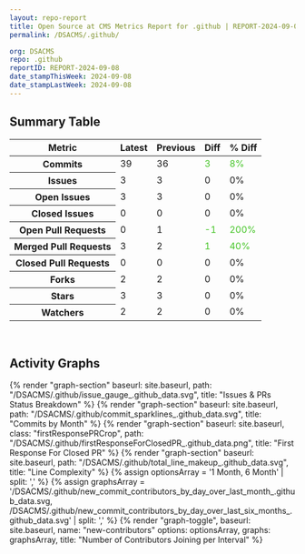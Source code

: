 ```yaml
---
layout: repo-report
title: Open Source at CMS Metrics Report for .github | REPORT-2024-09-08
permalink: /DSACMS/.github/

org: DSACMS
repo: .github
reportID: REPORT-2024-09-08
date_stampThisWeek: 2024-09-08
date_stampLastWeek: 2024-09-08
---
```

<div class="summary-table">
  <table class="usa-table usa-table--borderless">
    <h2> Summary Table </h2>
    <thead>
      <tr>
        <th scope="col">Metric</th>
        <th scope="col">Latest</th>
        <th scope="col">Previous</th>
        <th scope="col">Diff</th>
        <th scope="col">% Diff</th>
      </tr>
    </thead>
    <tbody>
      <tr>
        <th scope="row">Commits</th>
        <td>39</td>
        <td>36</td>
        <td style="color: #45c527" >3</td>
        <td style="color: #45c527" >8%</td>
      </tr>
      <tr>
        <th scope="row">Issues</th>
        <td>3</td>
        <td>3</td>
        <td style="" >0</td>
        <td style="" >0%</td>
      </tr>
      <tr>
        <th scope="row">Open Issues</th>
        <td>3</td>
        <td>3</td>
        <td style="" >0</td>
        <td style="" >0%</td>
      </tr>
      <tr>
        <th scope="row">Closed Issues</th>
        <td>0</td>
        <td>0</td>
        <td style="" >0</td>
        <td style="" >0%</td>
      </tr>
      <tr>
        <th scope="row">Open Pull Requests</th>
        <td>0</td>
        <td>1</td>
        <td style="color: #45c527" >-1</td>
        <td style="color: #45c527" >200%</td>
      </tr>
      <tr>
        <th scope="row">Merged Pull Requests</th>
        <td>3</td>
        <td>2</td>
        <td style="color: #45c527" >1</td>
        <td style="color: #45c527" >40%</td>
      </tr>
      <tr>
        <th scope="row">Closed Pull Requests</th>
        <td>0</td>
        <td>0</td>
        <td style="" >0</td>
        <td style="" >0%</td>
      </tr>
      <tr>
        <th scope="row">Forks</th>
        <td>2</td>
        <td>2</td>
        <td style="" >0</td>
        <td style="" >0%</td>
      </tr>
      <tr>
        <th scope="row">Stars</th>
        <td>3</td>
        <td>3</td>
        <td style="" >0</td>
        <td style="" >0%</td>
      </tr>
      <tr>
        <th scope="row">Watchers</th>
        <td>2</td>
        <td>2</td>
        <td style="" >0</td>
        <td style="" >0%</td>
      </tr>
    </tbody>
  </table>
</div>
<div class="graph-container">
  <br>
  <h2>Activity Graphs</h2>
  <div class="all-graphs">
    <!--- Issues/PRs Status Breakdown Graph -->
    {% render "graph-section"  baseurl: site.baseurl, path: "/DSACMS/.github/issue_gauge_.github_data.svg", title: "Issues & PRs Status Breakdown" %}
    <!--- Contributor Activity Line Graph -->
    {% render "graph-section" baseurl: site.baseurl, path: "/DSACMS/.github/commit_sparklines_.github_data.svg", title: "Commits by Month" %}
    <!--- First Response For Closed PR Scatterplot -->
    {% render "graph-section" baseurl: site.baseurl, class: "firstResponsePRCrop", path: "/DSACMS/.github/firstResponseForClosedPR_.github_data.png", title: "First Response For Closed PR" %}
    <!--- Line Complexity Graphs -->
    {% render "graph-section" baseurl: site.baseurl, path: "/DSACMS/.github/total_line_makeup_.github_data.svg", title: "Line Complexity" %}
    <!--- New Commit Contributors by Day over Last Month and Last 6 Months -->
      {% assign optionsArray = '1 Month, 6 Month' | split: ',' %}
      {% assign graphsArray = '/DSACMS/.github/new_commit_contributors_by_day_over_last_month_.github_data.svg, /DSACMS/.github/new_commit_contributors_by_day_over_last_six_months_.github_data.svg' | split: ',' %}
      {% render "graph-toggle", baseurl: site.baseurl, name: "new-contributors" options: optionsArray, graphs: graphsArray, title: "Number of Contributors Joining per Interval" %}
</div>